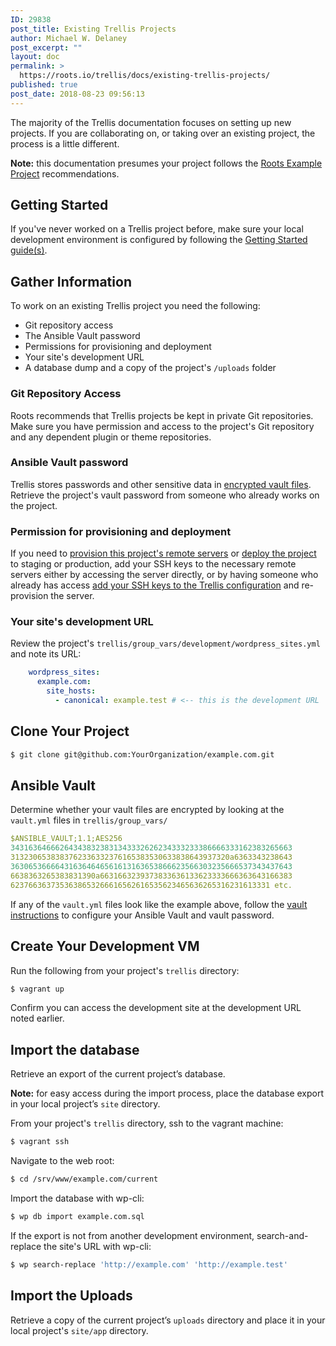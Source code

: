 ```yaml
---
ID: 29838
post_title: Existing Trellis Projects
author: Michael W. Delaney
post_excerpt: ""
layout: doc
permalink: >
  https://roots.io/trellis/docs/existing-trellis-projects/
published: true
post_date: 2018-08-23 09:56:13
---
```

The majority of the Trellis documentation focuses on setting up new projects. If you are collaborating on, or taking over an existing project, the process is a little different.

**Note:** this documentation presumes your project follows the [Roots Example Project](https://github.com/roots/roots-example-project.com) recommendations.

## Getting Started

If you've never worked on a Trellis project before, make sure your local development environment is configured by following the [Getting Started guide(s)](https://roots.io/getting-started/docs/development-environment-recommendations/).

## Gather Information

To work on an existing Trellis project you need the following:

- Git repository access
- The Ansible Vault password
- Permissions for provisioning and deployment
- Your site's development URL
- A database dump and a copy of the project's `/uploads` folder

### Git Repository Access

Roots recommends that Trellis projects be kept in private Git repositories. Make sure you have permission and access to the project's Git repository and any dependent plugin or theme repositories.

### Ansible Vault password

Trellis stores passwords and other sensitive data in [encrypted vault files](https://roots.io/trellis/docs/vault/). Retrieve the project's vault password from someone who already works on the project.

### Permission for provisioning and deployment

If you need to [provision this project's remote servers](https://roots.io/trellis/docs/remote-server-setup/) or [deploy the project](https://roots.io/trellis/docs/deploys/) to staging or production, add your SSH keys to the necessary remote servers either by accessing the server directly, or by having someone who already has access [add your SSH keys to the Trellis configuration](https://roots.io/trellis/docs/ssh-keys/) and re-provision the server.

### Your site's development URL

Review the project's `trellis/group_vars/development/wordpress_sites.yml` and note its URL:

```yaml
    wordpress_sites:
      example.com:
        site_hosts:
          - canonical: example.test # <-- this is the development URL
```

## Clone Your Project

```sh
$ git clone git@github.com:YourOrganization/example.com.git
```

## Ansible Vault

Determine whether your vault files are encrypted by looking at the `vault.yml` files in `trellis/group_vars/`

```yaml    
$ANSIBLE_VAULT;1.1;AES256
343163646662643438323831343332626234333233386666333162383265663
3132306538383762336332376165383530633838643937320a6363343238643
363065366664316364646561613163653866623566303235666537343437643
6638363265383831390a6631663239373833636133623333666363643166383
6237663637353638653266616562616535623465636265316231613331 etc.
```

If any of the `vault.yml` files look like the example above, follow the [vault instructions](https://roots.io/trellis/docs/vault/) to configure your Ansible Vault and vault password.

## Create Your Development VM

Run the following from your project's `trellis` directory:

```sh
$ vagrant up
```

Confirm you can access the development site at the development URL noted earlier.

## Import the database

Retrieve an export of the current project’s database. 

**Note:** for easy access during the import process, place the database export in your local project’s `site` directory. 

From your project's `trellis` directory, ssh to the vagrant machine:

```sh
$ vagrant ssh
```

Navigate to the web root:

```sh
$ cd /srv/www/example.com/current
```

Import the database with wp-cli:

```sh
$ wp db import example.com.sql
```

If the export is not from another development environment, search-and-replace the site's URL with wp-cli:

```sh
$ wp search-replace 'http://example.com' 'http://example.test'
```

## Import the Uploads

Retrieve a copy of the current project’s `uploads` directory and place it in your local project's `site/app` directory.